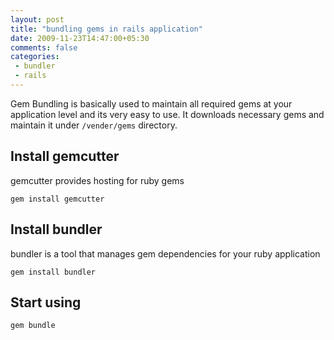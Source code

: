 ```yaml
---
layout: post
title: "bundling gems in rails application"
date: 2009-11-23T14:47:00+05:30
comments: false
categories:
 - bundler
 - rails
---
```

Gem Bundling is basically used to maintain all required gems at your application level and its very easy to use.
It downloads necessary gems and maintain it under `/vender/gems` directory.

## Install gemcutter
gemcutter provides hosting for ruby gems
```
gem install gemcutter
```
## Install bundler
bundler is a tool that manages gem dependencies for your ruby application
```
gem install bundler
```
## Start using 
```
gem bundle
```
